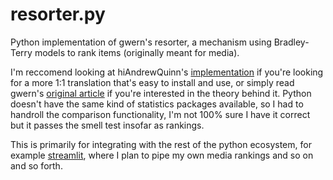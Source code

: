 # resorter.py

Python implementation of gwern's resorter, a mechanism using Bradley-Terry models to rank items (originally meant for media).

I'm reccomend looking at hiAndrewQuinn's [implementation](https://github.com/hiAndrewQuinn/resorter) if you're looking for a more 1:1 translation that's easy to install and use, or simply read gwern's [original article](https://www.gwern.net/Resorter) if you're interested in the theory behind it. Python doesn't have the same kind of statistics packages available, so I had to handroll the comparison functionality, I'm not 100% sure I have it correct but it passes the smell test insofar as rankings.

This is primarily for integrating with the rest of the python ecosystem, for example [streamlit](https://streamlit.io/), where I plan to pipe my own media rankings and so on and so forth.
